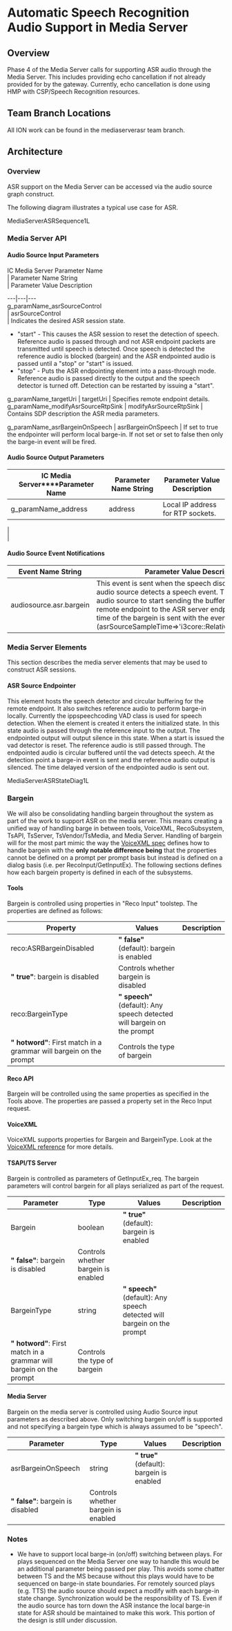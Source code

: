 # Automatic Speech Recognition Audio Support in Media Server

## Overview

Phase 4 of the Media Server calls for supporting ASR audio through the Media Server. This includes providing echo cancellation if not already provided for by the gateway. Currently, echo cancellation is done using HMP with CSP/Speech Recognition resources.

## Team Branch Locations

All ION work can be found in the mediaserverasr team branch.

## Architecture

### Overview

ASR support on the Media Server can be accessed via the audio source graph construct.   

The following diagram illustrates a typical use case for ASR.

MediaServerASRSequence1L

### Media Server API

#### Audio Source Input Parameters

IC Media Server Parameter Name   
|  Parameter Name String   
|  Parameter Value Description   
  
---|---|---  
g_paramName_asrSourceControl   
|  asrSourceControl   
|  Indicates the desired ASR session state.   


  * "start" \- This causes the ASR session to reset the detection of speech.  Reference audio is passed through and not ASR endpoint packets are transmitted until speech is detected.  Once speech is detected the reference audio is blocked (bargein) and the ASR endpointed audio is passed until a "stop" or "start" is issued.
  * "stop" \- Puts the ASR endpointing element into a pass-through mode.  Reference audio is passed directly to the output and the speech detector is turned off. Detection can be restarted by issuing a "start".

  
g_paramName_targetUri  |  targetUri  |  Specifies remote endpoint details.   
g_paramName_modifyAsrSourceRtpSink  |  modifyAsrSourceRtpSink  |  Contains SDP description the ASR media parameters.   
  
g_paramName_asrBargeinOnSpeech  |  asrBargeinOnSpeech  |  If set to true the endpointer will perform local barge-in.  If not set or set to false then only the barge-in event will be fired.   
  
  
#### Audio Source Output Parameters

**IC Media Server****Parameter Name** |  **Parameter Name String** |  **Parameter Value Description**  
---|---|---  
g_paramName_address  |  address  |  Local IP address for RTP sockets.   
  
|    
|    
  
  
#### Audio Source Event Notifications

**Event Name String** |  **Parameter Value Description**  
---|---  
audiosource.asr.bargein  |  This event is sent when the speech discriminator of the audio source detects a speech event.  This will cause the audio source to start sending the buffered audio from the remote endpoint to the ASR server endpoint.The sample time of the bargein is sent with the event (asrSourceSampleTime=>'i3core::RelativeTime::as_string()')   
  
  
### Media Server Elements

This section describes the media server elements that may be used to construct ASR sessions.   


#### ASR Source Endpointer   


This element hosts the speech detector and circular buffering for the remote endpoint.  It also switches reference audio to perform barge-in locally.    Currently the ippspeechcoding VAD class is used for speech detection. When the element is created it enters the initialized state.  In this state audio is passed through the reference input to the output.  The endpointed output will output silence in this state.  When a start is issued the vad detector is reset.  The reference audio is still passed through.  The endpointed audio is circular buffered until the vad detects speech.  At the detection point a barge-in event is sent and the reference audio output is silenced.  The time delayed version of the endpointed audio is sent out. 

MediaServerASRStateDiag1L

### Bargein

We will also be consolidating handling bargein throughout the system as part of the work to support ASR on the media server. This means creating a unified way of handling barge in between tools, VoiceXML, RecoSubsystem, TsAPI, TsServer, TsVendor/TsMedia, and Media Server. Handling of bargein will for the most part mimic the way the [VoiceXML spec](http://www.w3.org/TR/2002/WD-voicexml20-20020424/#dml4.1.5) defines how to handle bargein with the **only notable difference being** that the properties cannot be defined on a prompt per prompt basis but instead is defined on a dialog basis (i.e. per RecoInput/GetInputEx). The following sections defines how each bargein property is defined in each of the subsystems.

#### Tools

Bargein is controlled using properties in "Reco Input" toolstep. The properties are defined as follows:

Property  |  Values  |  Description   
---|---|---  
reco:ASRBargeinDisabled  |  **" false"** (default): bargein is enabled   
**" true"**: bargein is disabled  |  Controls whether bargein is disabled   
reco:BargeinType  |  **" speech"** (default): Any speech detected will bargein on the prompt   
**" hotword"**: First match in a grammar will bargein on the prompt  |  Controls the type of bargein   
  
#### Reco API

Bargein will be controlled using the same properties as specified in the Tools above. The properties are passed a property set in the Reco Input request.

#### VoiceXML

VoiceXML supports properties for Bargein and BargeinType. Look at the [VoiceXML reference](http://www.w3.org/TR/2002/WD-voicexml20-20020424/#dml4.1.5) for more details.

#### TSAPI/TS Server

Bargein is controlled as parameters of GetInputEx_req. The bargein parameters will control bargein for all plays serialized as part of the request.

Parameter  |  Type  |  Values  |  Description   
---|---|---|---  
Bargein  |  boolean  |  **" true"** (default): bargein is enabled   
**" false"**: bargein is disabled  |  Controls whether bargein is enabled   
BargeinType  |  string  |  **" speech"** (default): Any speech detected will bargein on the prompt   
**" hotword"**: First match in a grammar will bargein on the prompt  |  Controls the type of bargein   
  
#### Media Server

Bargein on the media server is controlled using Audio Source input parameters as described above. Only switching bargein on/off is supported and not specifying a bargein type which is always assumed to be "speech".

Parameter  |  Type  |  Values  |  Description   
---|---|---|---  
asrBargeinOnSpeech  |  string  |  **" true"** (default): bargein is enabled   
**" false"**: bargein is disabled  |  Controls whether bargein is enabled   
  
### Notes

  * We have to support local barge-in (on/off) switching between plays.  For plays sequenced on the Media Server one way to handle this would be an additional parameter being passed per play. This avoids some chatter between TS and the MS because without this plays would have to be sequenced on barge-in state boundaries.   For remotely sourced plays (e.g. TTS) the audio source should expect a modify with each barge-in state change.  Synchronization would be the responsibility of TS.  Even if the audio source has torn down the ASR instance the local barge-in state for ASR should be maintained to make this work.  This portion of the design is still under discussion.


